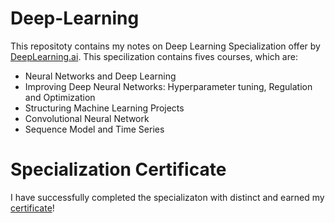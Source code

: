 # Deep-Learning
This repositoty contains my notes on Deep Learning Specialization offer by [DeepLearning.ai](DeepLearning.ai). This specilization contains fives courses, which are:
* Neural Networks and Deep Learning
* Improving Deep Neural Networks: Hyperparameter tuning, Regulation and Optimization
* Structuring Machine Learning Projects
* Convolutional Neural Network
* Sequence Model and Time Series
# Specialization Certificate
I have successfully completed the specializaton with distinct and earned my [certificate](https://www.coursera.org/account/accomplishments/specialization/certificate/8FL4TGJWGXJA)!
